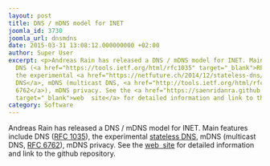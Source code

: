 ```yaml
---
layout: post
title: DNS / mDNS model for INET
joomla_id: 3730
joomla_url: dnsmdns
date: 2015-03-31 13:08:12.000000000 +02:00
author: Super User
excerpt: <p>Andreas Rain has released a DNS / mDNS model for INET. Main features include
  DNS (<a href="https://tools.ietf.org/html/rfc1035" target="_blank">RFC 1035</a>),
  the experimental <a href="https://netfuture.ch/2014/12/stateless-dns/" target="_blank">stateless
  DNS</a>, mDNS (multicast DNS, <a href="http://tools.ietf.org/html/rfc6762" target="_blank">RFC
  6762</a>), mDNS privacy. See the <a href="https://saenridanra.github.io/omnetpp-dns-extension/"
  target="_blank">web  site</a> for detailed information and link to the github repository.</p>
category: Software
---
```

<p>Andreas Rain has released a DNS / mDNS model for INET. Main features include DNS (<a href="https://tools.ietf.org/html/rfc1035" target="_blank">RFC 1035</a>), the experimental <a href="https://netfuture.ch/2014/12/stateless-dns/" target="_blank">stateless DNS</a>, mDNS (multicast DNS, <a href="http://tools.ietf.org/html/rfc6762" target="_blank">RFC 6762</a>), mDNS privacy. See the <a href="https://saenridanra.github.io/omnetpp-dns-extension/" target="_blank">web  site</a> for detailed information and link to the github repository.</p>
